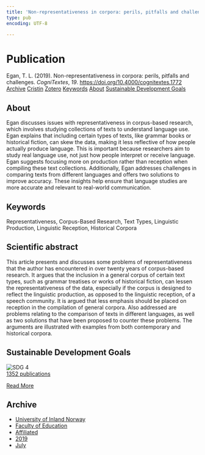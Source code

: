 ```yaml
---
title: 'Non-representativeness in corpora: perils, pitfalls and challenges'
type: pub
encoding: UTF-8

---
```

<h1>Publication</h1>
<article id="csl-bib-container-TH2IE4QC" class="csl-bib-container">
  <div class="csl-bib-body"> <div class="csl-entry">Egan, T. L. (2019). Non-representativeness in corpora: perils, pitfalls and challenges. <i>CogniTextes</i>, <i>19</i>. <a href="https://doi.org/10.4000/cognitextes.1772">https://doi.org/10.4000/cognitextes.1772</a></div> </div>
  <div class="csl-bib-buttons">
    <a href="#taxonomy-article-TH2IE4QC" alt="archive" class="csl-bib-button">Archive</a>
    <a href="https://app.cristin.no/results/show.jsf?id=1710767" alt="Cristin" class="csl-bib-button">Cristin</a>
    <a href="http://zotero.org/groups/5881554/items/TH2IE4QC" alt="Zotero" class="csl-bib-button">Zotero</a>
    <a href="#keywords-article-TH2IE4QC" alt="keywords" class="csl-bib-button">Keywords</a>
    <a href="#about-article-TH2IE4QC" alt="about_pub" class="csl-bib-button">About</a>
    <a href="#sdg-article-TH2IE4QC" alt="sdg" class="csl-bib-button">Sustainable Development Goals</a>
  </div>
  <div id="csl-bib-meta-container-TH2IE4QC"></div>
</article>
<div id="csl-bib-meta-TH2IE4QC" class="csl-bib-meta">
  <article id="about-article-TH2IE4QC" class="about_pub-article">
    <h1>About</h1>
    Egan discusses issues with representativeness in corpus-based research, which involves studying collections of texts to understand language use. Egan explains that including certain types of texts, like grammar books or historical fiction, can skew the data, making it less reflective of how people actually produce language. This is important because researchers aim to study real language use, not just how people interpret or receive language. Egan suggests focusing more on production rather than reception when compiling these text collections. Additionally, Egan addresses challenges in comparing texts from different languages and offers two solutions to improve accuracy. These insights help ensure that language studies are more accurate and relevant to real-world communication.
  </article>
  <article id="keywords-article-TH2IE4QC" class="keywords-article">
    <h1>Keywords</h1>
    Representativeness, Corpus-Based Research, Text Types, Linguistic Production, Linguistic Reception, Historical Corpora
  </article>
  <article id="abstract-article-TH2IE4QC" class="abstract-article">
    <h1>Scientific abstract</h1>
    This article presents and discusses some problems of representativeness that the author has encountered in over twenty years of corpus-based research. It argues that the inclusion in a general corpus of certain text types, such as grammar treatises or works of historical fiction, can lessen the representativeness of the data, especially if the corpus is designed to reflect the linguistic production, as opposed to the linguistic reception, of a speech community. It is argued that less emphasis should be placed on reception in the compilation of general corpora. Also addressed are problems relating to the comparison of texts in different languages, as well as two solutions that have been proposed to counter these problems. The arguments are illustrated with examples from both contemporary and historical corpora.
  </article>
  <article id="sdg-article-TH2IE4QC" class="sdg-article">
    <h1>Sustainable Development Goals</h1>
    <div class="sdg-container"><div id="sdg4" class="sdg">
        <img src="{{< params subfolder >}}images/sdg/sdg04_en.png" class="image" alt="SDG 4">
        <div class="sdg-overlay">
          <a href="/en/archive/?key=?sdg=4#archive" class="sdg-publication-count"><span>1352</span> publications</a>
          <p><a href="https://sdgs.un.org/goals/goal4" class="sdg-read-more">Read More</a></p>
        </div>
      </div></div>
  </article>
  <article id="taxonomy-article-TH2IE4QC" class="taxonomy-article">
    <h1>Archive</h1>
    <ul>
      <li>
        <a href="/en/archive/?key=3DCRN523">University of Inland Norway</a>
      </li>
      <li>
        <a href="/en/archive/?key=WYNZA47F">Faculty of Education</a>
      </li>
      <li>
        <a href="/en/archive/?key=2ZAN5K7T">Affiliated</a>
      </li>
      <li>
        <a href="/en/archive/?key=DEBVM7RU">2019</a>
      </li>
      <li>
        <a href="/en/archive/?key=M449XVFR">July</a>
      </li>
    </ul>
  </article>
</div>
